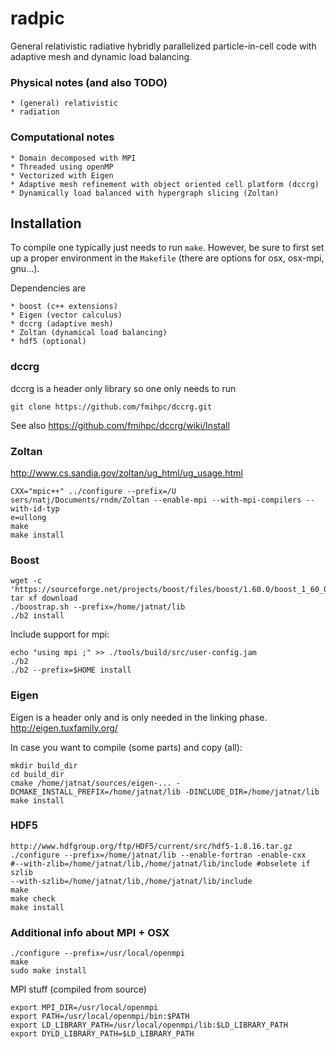 # radpic

General relativistic radiative hybridly parallelized particle-in-cell code with adaptive mesh and dynamic load balancing.


### Physical notes (and also TODO)
    * (general) relativistic
    * radiation 


### Computational notes
    * Domain decomposed with MPI
    * Threaded using openMP
    * Vectorized with Eigen 
    * Adaptive mesh refinement with object oriented cell platform (dccrg)
    * Dynamically load balanced with hypergraph slicing (Zoltan)
    

## Installation

To compile one typically just needs to run `make`. However, be sure to first set up a proper environment in the `Makefile` (there are options for osx, osx-mpi, gnu...).

Dependencies are 

    * boost (c++ extensions)
    * Eigen (vector calculus)
    * dccrg (adaptive mesh)
    * Zoltan (dynamical load balancing)
    * hdf5 (optional)


### dccrg
dccrg is a header only library so one only needs to run

```
git clone https://github.com/fmihpc/dccrg.git
```

See also https://github.com/fmihpc/dccrg/wiki/Install


### Zoltan
http://www.cs.sandia.gov/zoltan/ug_html/ug_usage.html

```
CXX="mpic++" ../configure --prefix=/U
sers/natj/Documents/rndm/Zoltan --enable-mpi --with-mpi-compilers --with-id-typ
e=ullong
make
make install
``` 

### Boost


```
wget -c 'https://sourceforge.net/projects/boost/files/boost/1.60.0/boost_1_60_0.zip/download'
tar xf download
./boostrap.sh --prefix=/home/jatnat/lib
./b2 install
```

Include support for mpi:

```
echo "using mpi ;" >> ./tools/build/src/user-config.jam
./b2
./b2 --prefix=$HOME install
```

### Eigen 
Eigen is a header only and is only needed in the linking phase.
http://eigen.tuxfamily.org/

In case you want to compile (some parts) and copy (all):

```
mkdir build_dir
cd build_dir
cmake /home/jatnat/sources/eigen-... -DCMAKE_INSTALL_PREFIX=/home/jatnat/lib -DINCLUDE_DIR=/home/jatnat/lib
make install
```


### HDF5

```
http://www.hdfgroup.org/ftp/HDF5/current/src/hdf5-1.8.16.tar.gz
./configure --prefix=/home/jatnat/lib --enable-fortran -enable-cxx
#--with-zlib=/home/jatnat/lib,/home/jatnat/lib/include #obselete if szlib
--with-szlib=/home/jatnat/lib,/home/jatnat/lib/include
make
make check
make install
```

### Additional info about MPI + OSX
```
./configure --prefix=/usr/local/openmpi
make
sudo make install
```

MPI stuff (compiled from source)
```
export MPI_DIR=/usr/local/openmpi
export PATH=/usr/local/openmpi/bin:$PATH
export LD_LIBRARY_PATH=/usr/local/openmpi/lib:$LD_LIBRARY_PATH
export DYLD_LIBRARY_PATH=$LD_LIBRARY_PATH
```






